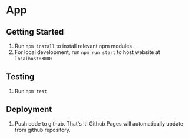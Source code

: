 # App

## Getting Started

1. Run `npm install` to install relevant npm modules
2. For local development, run `npm run start` to host website at `localhost:3000`

## Testing

1. Run `npm test`

## Deployment

1. Push code to github. That's it! Github Pages will automatically update from github repository.
